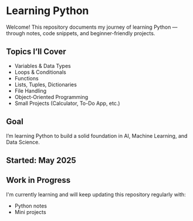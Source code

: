 # Learning Python 

Welcome! This repository documents my journey of learning Python — through notes, code snippets, and beginner-friendly projects.

##  Topics I’ll Cover
- Variables & Data Types  
- Loops & Conditionals  
- Functions  
- Lists, Tuples, Dictionaries  
- File Handling  
- Object-Oriented Programming  
- Small Projects (Calculator, To-Do App, etc.)

##  Goal
I’m learning Python to build a solid foundation in AI, Machine Learning, and Data Science.

##  Started: May 2025

##  Work in Progress
I'm currently learning and will keep updating this repository regularly with:
- Python notes
- Mini projects
